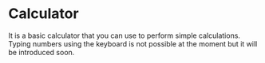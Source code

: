 # Calculator

It is a basic calculator that you can use to perform simple calculations.
Typing numbers using the keyboard is not possible at the moment but it will be introduced soon.
